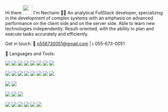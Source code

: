 Hi there <img src="https://media.giphy.com/media/hvRJCLFzcasrR4ia7z/giphy.gif" width="30px"> I'm Nechami 👩‍💻
An analytical FullStack developer, specializing in the development of complex systems with an emphasis on advanced performance on the client side and on the server side.
Able to learn new technologies independently. Result-oriented, with the ability to plan and execute tasks accurately and efficiently.

Get in touch: 
📧 n556730051@gmail.com | 📞 055-673-0051

🚀 Languages and Tools:
<p align="left"> <img src="https://img.shields.io/badge/C%23-239120?style=flat&logo=csharp&logoColor=white" /> <img src="https://img.shields.io/badge/C++-00599C?style=flat&logo=cplusplus&logoColor=white" /> <img src="https://img.shields.io/badge/Java-007396?style=flat&logo=java&logoColor=white" /> <img src="https://img.shields.io/badge/Python-3776AB?style=flat&logo=python&logoColor=white" /> <img src="https://img.shields.io/badge/JavaScript-F7DF1E?style=flat&logo=javascript&logoColor=black" /> <img src="https://img.shields.io/badge/TypeScript-3178C6?style=flat&logo=typescript&logoColor=white" /> <img src="https://img.shields.io/badge/CSS3-1572B6?style=flat&logo=css3&logoColor=white" /> <img src="https://img.shields.io/badge/HTML5-E34F26?style=flat&logo=html5&logoColor=white" /> </p> <p align="left"> <img src="https://img.shields.io/badge/React-61DAFB?style=flat&logo=react&logoColor=black" /> <img src="https://img.shields.io/badge/Node.js-339933?style=flat&logo=nodedotjs&logoColor=white" /> <img src="https://img.shields.io/badge/Spring_Boot-6DB33F?style=flat&logo=springboot&logoColor=white" /> <img src="https://img.shields.io/badge/Entity%20Framework-512BD4?style=flat&logo=.net&logoColor=white" /> <img src="https://img.shields.io/badge/.NET_Core-512BD4?style=flat&logo=dotnet&logoColor=white" /> <img src="https://img.shields.io/badge/Web%20API-FF6C37?style=flat&logo=postman&logoColor=white" /> <img src="https://img.shields.io/badge/XML-FF6600?style=flat&logo=xml&logoColor=white" /> <img src="https://img.shields.io/badge/jQuery-0769AD?style=flat&logo=jquery&logoColor=white" /> </p> <p align="left"> <img src="https://img.shields.io/badge/Windows-0078D6?style=flat&logo=windows&logoColor=white" /> <img src="https://img.shields.io/badge/Linux-FCC624?style=flat&logo=linux&logoColor=black" /> </p> <p align="left"> <img src="https://img.shields.io/badge/MySQL-4479A1?style=flat&logo=mysql&logoColor=white" /> <img src="https://img.shields.io/badge/SQL%20Server-CC2927?style=flat&logo=microsoftsqlserver&logoColor=white" /> <img src="https://img.shields.io/badge/MongoDB-47A248?style=flat&logo=mongodb&logoColor=white" /> </p> <p align="left"> <img src="https://img.shields.io/badge/Git-F05032?style=flat&logo=git&logoColor=white" /> <img src="https://img.shields.io/badge/GitHub-181717?style=flat&logo=github&logoColor=white" /> <img src="https://img.shields.io/badge/Docker-2496ED?style=flat&logo=docker&logoColor=white" /> <img src="https://img.shields.io/badge/Docker--Compose-2496ED?style=flat&logo=docker&logoColor=white" /> <img src="https://img.shields.io/badge/Jenkins-D24939?style=flat&logo=jenkins&logoColor=white" /> <img src="https://img.shields.io/badge/Nginx-009639?style=flat&logo=nginx&logoColor=white" /> </p>